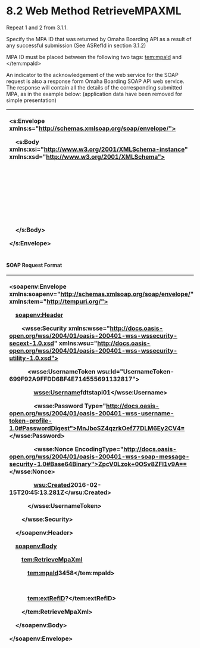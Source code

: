 # **8.2 Web Method RetrieveMPAXML**

Repeat 1 and 2 from 3.1.1.

Specify the MPA ID that was returned by Omaha Boarding API as a result of any successful submission (See ASRefId in section 3.1.2)

MPA ID must be placed between the following two tags: <tem:mpaId> and </tem:mpaId>

An indicator to the acknowledgement of the web service for the SOAP request is also a response form Omaha Boarding SOAP API web service. The response will contain all the details of the corresponding submitted MPA, as in the example below: (application data have been removed for simple presentation)

|<p><s:Envelope xmlns:s="http://schemas.xmlsoap.org/soap/envelope/"></p><p>`  `<s:Body xmlns:xsi="http://www.w3.org/2001/XMLSchema-instance" xmlns:xsd="http://www.w3.org/2001/XMLSchema"></p><p>`    `<RetrieveMpaXmlResponse xmlns="http://tempuri.org/"></p><p>`      `<RetrieveMpaXmlResult></p><p>`        `<ApplicationInformation xmlns=""></ApplicationInformation></p><p>`      `</RetrieveMpaXmlResult></p><p>`    `</RetrieveMpaXmlResponse></p><p>`  `</s:Body></p><p></s:Envelope></p>|
| :- |
#### **SOAP Request Format**

|<p><soapenv:Envelope xmlns:soapenv="http://schemas.xmlsoap.org/soap/envelope/" xmlns:tem="http://tempuri.org/"></p><p>`  `<soapenv:Header></p><p>`    `<wsse:Security xmlns:wsse="http://docs.oasis-open.org/wss/2004/01/oasis-200401-wss-wssecurity-secext-1.0.xsd" xmlns:wsu="http://docs.oasis-open.org/wss/2004/01/oasis-200401-wss-wssecurity-utility-1.0.xsd"></p><p>`      `<wsse:UsernameToken wsu:Id="UsernameToken-699F92A9FFDD6BF4E714555691132817"></p><p>`        `<wsse:Username>fdtstapi01</wsse:Username></p><p>`        `<wsse:Password Type="http://docs.oasis-open.org/wss/2004/01/oasis-200401-wss-username-token-profile-1.0#PasswordDigest">MnJboSZ4qzrkOef77DLM6Ey2CV4=</wsse:Password></p><p>`        `<wsse:Nonce EncodingType="http://docs.oasis-open.org/wss/2004/01/oasis-200401-wss-soap-message-security-1.0#Base64Binary">ZpcV0Lzok+0OSv8ZFl1v9A==</wsse:Nonce></p><p>`        `<wsu:Created>2016-02-15T20:45:13.281Z</wsu:Created></p><p>`      `</wsse:UsernameToken></p><p>`    `</wsse:Security></p><p>`  `</soapenv:Header></p><p>`  `<soapenv:Body></p><p>`    `<tem:RetrieveMpaXml></p><p>`      `<tem:mpaId>3458</tem:mpaId></p><p>`      `<!--Optional:--></p><p>`      `<tem:extRefID>?</tem:extRefID></p><p>`    `</tem:RetrieveMpaXml></p><p>`  `</soapenv:Body></p><p></soapenv:Envelope></p>|
| :- |
